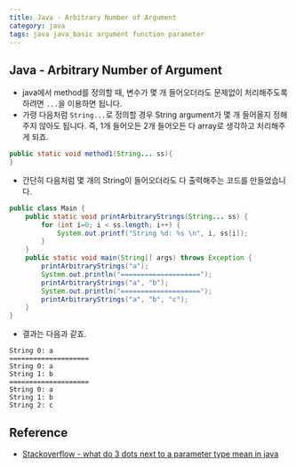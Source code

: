 ```yaml
---
title: Java - Arbitrary Number of Argument
category: java
tags: java java_basic argument function parameter
---
```


## Java - Arbitrary Number of Argument

- java에서 method를 정의할 때, 변수가 몇 개 들어오더라도 문제없이 처리해주도록 하려면 `...`을 이용하면 됩니다.
- 가령 다음처럼 `String...`로 정의할 경우 String argument가 몇 개 들어올지 정해주지 않아도 됩니다. 즉, 1개 들어오든 2개 들어오든 다 array로 생각하고 처리해주게 되죠.

```java
public static void method1(String... ss){
}
```

- 간단히 다음처럼 몇 개의 String이 들어오더라도 다 출력해주는 코드를 만들었습니다.

```java
public class Main {
    public static void printArbitraryStrings(String... ss) {
        for (int i=0; i < ss.length; i++) {
            System.out.printf("String %d: %s \n", i, ss[i]);
        }
    }
    public static void main(String[] args) throws Exception {
        printArbitraryStrings("a");
        System.out.println("====================");
        printArbitraryStrings("a", "b");
        System.out.println("====================");
        printArbitraryStrings("a", "b", "c");
    }
}
```

- 결과는 다음과 같죠. 

```plaintext
String 0: a 
====================
String 0: a 
String 1: b 
====================
String 0: a 
String 1: b 
String 2: c 
```

## Reference

- [Stackoverflow - what do 3 dots next to a parameter type mean in java](https://stackoverflow.com/questions/3158730/what-do-3-dots-next-to-a-parameter-type-mean-in-java)
